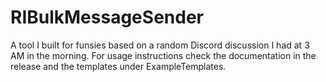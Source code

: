 # RIBulkMessageSender
 
A tool I built for funsies based on a random Discord discussion I had at 3 AM in the morning. For usage instructions check the documentation in the release and the templates under ExampleTemplates.
